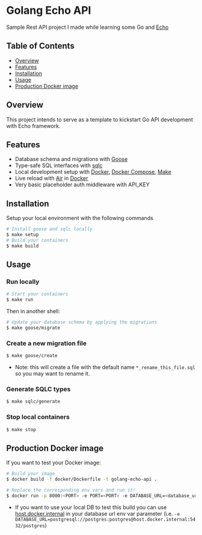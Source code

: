 # Golang Echo API

Sample Rest API project I made while learning some Go and [Echo](https://echo.labstack.com/)

## Table of Contents

- [Overview](#overview)
- [Features](#features)
- [Installation](#installation)
- [Usage](#usage)
- [Production Docker image](#production-docker-image)

## Overview

This project intends to serve as a template to kickstart Go API development with Echo framework.

## Features

- Database schema and migrations with [Goose](https://pressly.github.io/goose/)
- Type-safe SQL interfaces with [sqlc](https://sqlc.dev/)
- Local development setup with [Docker](https://www.docker.com/), [Docker Compose](https://docs.docker.com/compose/), [Make](https://www.gnu.org/software/make/manual/make.html)
- Live reload with [Air](https://github.com/cosmtrek/air) in [Docker](https://www.docker.com/)
- Very basic placeholder auth middleware with API_KEY

## Installation

Setup your local environment with the following commands
```sh
# Install goose and sqlc locally
$ make setup
# Build your containers
$ make build
```

## Usage

### Run locally
```sh
# Start your containers
$ make run
```

Then in another shell:
```sh
# Update your database schema by applying the migrations
$ make goose/migrate
```

### Create a new migration file
```sh
$ make goose/create
```
* Note: this will create a file with the default name `*_rename_this_file.sql` so you may want to rename it.

### Generate SQLC types
```sh
$ make sqlc/generate
```

### Stop local containers
```sh
$ make stop
```

## Production Docker image

If you want to test your Docker image:

```sh
# Build your image
$ docker build -f docker/Dockerfile -t golang-echo-api .
```

```sh
# Replace the corresponding env vars and run it!
$ docker run -p 8000:<PORT> -e PORT=<PORT> -e DATABASE_URL=<database_url> -e API_KEY=<api_key> golang-echo-api
```

* If you want to use your local DB to test this build you can use [host.docker.internal](https://docs.docker.com/desktop/networking/#use-cases-and-workarounds) in your database url env var parameter (i.e. `-e DATABASE_URL=postgresql://postgres:postgres@host.docker.internal:5432/postgres`)

